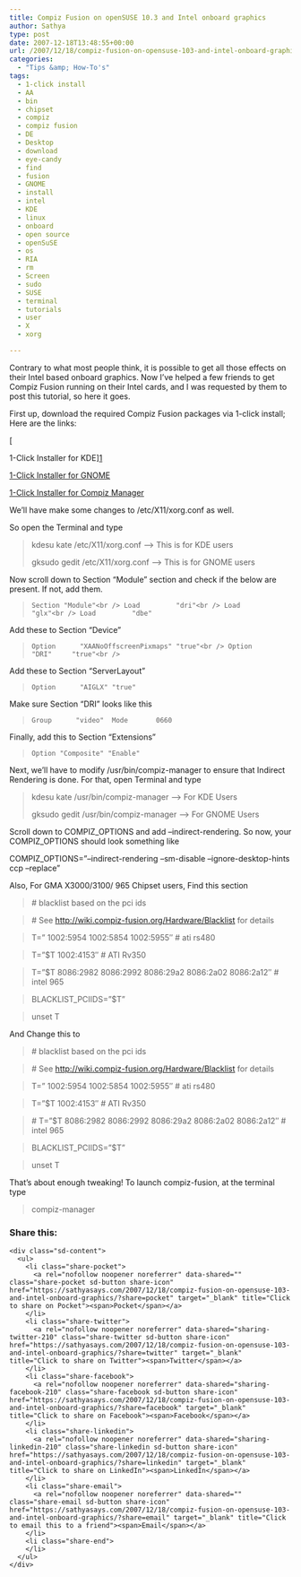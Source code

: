 ```yaml
---
title: Compiz Fusion on openSUSE 10.3 and Intel onboard graphics
author: Sathya
type: post
date: 2007-12-18T13:48:55+00:00
url: /2007/12/18/compiz-fusion-on-opensuse-103-and-intel-onboard-graphics/
categories:
  - "Tips &amp; How-To's"
tags:
  - 1-click install
  - AA
  - bin
  - chipset
  - compiz
  - compiz fusion
  - DE
  - Desktop
  - download
  - eye-candy
  - find
  - fusion
  - GNOME
  - install
  - intel
  - KDE
  - linux
  - onboard
  - open source
  - openSuSE
  - os
  - RIA
  - rm
  - Screen
  - sudo
  - SUSE
  - terminal
  - tutorials
  - user
  - X
  - xorg

---
```

Contrary to what most people think, it is possible to get all those effects on their Intel based onboard graphics. Now I&#8217;ve helped a few friends to get Compiz Fusion running on their Intel cards, and I was requested by them to post this tutorial, so here it goes.

First up, download the required Compiz Fusion packages via 1-click install; Here are the links:
  
[
  
1-Click Installer for KDE][1]

[1-Click Installer for GNOME][2]

[1-Click Installer for Compiz Manager][3]

We&#8217;ll have make some changes to /etc/X11/xorg.conf as well.

<!--more-->

So open the Terminal and type

> kdesu kate /etc/X11/xorg.conf &#8211;> This is for KDE users
> 
> gksudo gedit /etc/X11/xorg.conf &#8211;> This is for GNOME users

Now scroll down to Section &#8220;Module&#8221; section and check if the below are present. If not, add them.

> `Section "Module"<br />
Load         "dri"<br />
Load         "glx"<br />
Load         "dbe"`

Add these to Section &#8220;Device&#8221;

> `Option      "XAANoOffscreenPixmaps" "true"<br />
Option      "DRI"     "true"<br />
` 

Add these to Section &#8220;ServerLayout&#8221;

> `Option      "AIGLX" "true"`

Make sure Section &#8220;DRI&#8221; looks like this

> `Group      "video"  Mode       0660`

Finally, add this to Section &#8220;Extensions&#8221;

> `Option "Composite" "Enable"`

Next, we&#8217;ll have to modify /usr/bin/compiz-manager to ensure that Indirect Rendering is done. For that, open Terminal and type

> kdesu kate /usr/bin/compiz-manager &#8211;> For KDE Users
> 
> gksudo gedit /usr/bin/compiz-manager &#8211;> For GNOME Users

Scroll down to COMPIZ\_OPTIONS and add &#8211;indirect-rendering. So now, your COMPIZ\_OPTIONS should look something like

COMPIZ_OPTIONS=&#8221;&#8211;indirect-rendering &#8211;sm-disable &#8211;ignore-desktop-hints ccp &#8211;replace&#8221;
  
Also, For GMA X3000/3100/ 965 Chipset users, Find this section

> \# blacklist based on the pci ids
  
> \# See http://wiki.compiz-fusion.org/Hardware/Blacklist for details
  
> T=&#8221; 1002:5954 1002:5854 1002:5955&#8243; # ati rs480
  
> T=&#8221;$T 1002:4153&#8243; # ATI Rv350
  
> T=&#8221;$T 8086:2982 8086:2992 8086:29a2 8086:2a02 8086:2a12&#8243; # intel 965
  
> BLACKLIST_PCIIDS=&#8221;$T&#8221;
  
> unset T

And Change this to

> \# blacklist based on the pci ids
  
> \# See http://wiki.compiz-fusion.org/Hardware/Blacklist for details
  
> T=&#8221; 1002:5954 1002:5854 1002:5955&#8243; # ati rs480
  
> T=&#8221;$T 1002:4153&#8243; # ATI Rv350
  
> \# T=&#8221;$T 8086:2982 8086:2992 8086:29a2 8086:2a02 8086:2a12&#8243; # intel 965
  
> BLACKLIST_PCIIDS=&#8221;$T&#8221;
  
> unset T

That&#8217;s about enough tweaking! To launch compiz-fusion, at the terminal type

> compiz-manager

<div class="sharedaddy sd-sharing-enabled">
  <div class="robots-nocontent sd-block sd-social sd-social-icon-text sd-sharing">
    <h3 class="sd-title">
      Share this:
    </h3>
    
    <div class="sd-content">
      <ul>
        <li class="share-pocket">
          <a rel="nofollow noopener noreferrer" data-shared="" class="share-pocket sd-button share-icon" href="https://sathyasays.com/2007/12/18/compiz-fusion-on-opensuse-103-and-intel-onboard-graphics/?share=pocket" target="_blank" title="Click to share on Pocket"><span>Pocket</span></a>
        </li>
        <li class="share-twitter">
          <a rel="nofollow noopener noreferrer" data-shared="sharing-twitter-210" class="share-twitter sd-button share-icon" href="https://sathyasays.com/2007/12/18/compiz-fusion-on-opensuse-103-and-intel-onboard-graphics/?share=twitter" target="_blank" title="Click to share on Twitter"><span>Twitter</span></a>
        </li>
        <li class="share-facebook">
          <a rel="nofollow noopener noreferrer" data-shared="sharing-facebook-210" class="share-facebook sd-button share-icon" href="https://sathyasays.com/2007/12/18/compiz-fusion-on-opensuse-103-and-intel-onboard-graphics/?share=facebook" target="_blank" title="Click to share on Facebook"><span>Facebook</span></a>
        </li>
        <li class="share-linkedin">
          <a rel="nofollow noopener noreferrer" data-shared="sharing-linkedin-210" class="share-linkedin sd-button share-icon" href="https://sathyasays.com/2007/12/18/compiz-fusion-on-opensuse-103-and-intel-onboard-graphics/?share=linkedin" target="_blank" title="Click to share on LinkedIn"><span>LinkedIn</span></a>
        </li>
        <li class="share-email">
          <a rel="nofollow noopener noreferrer" data-shared="" class="share-email sd-button share-icon" href="https://sathyasays.com/2007/12/18/compiz-fusion-on-opensuse-103-and-intel-onboard-graphics/?share=email" target="_blank" title="Click to email this to a friend"><span>Email</span></a>
        </li>
        <li class="share-end">
        </li>
      </ul>
    </div>
  </div>
</div>

 [1]: http://download.opensuse.org/repositories/X11:/XGL/openSUSE_10.3/compiz-fusion-kde.ymp
 [2]: http://download.opensuse.org/repositories/X11:/XGL/openSUSE_10.3/compiz-fusion-gnome.ymp
 [3]: http://download.opensuse.org/repositories/X11:/XGL/openSUSE_10.3/compiz-manager.ymp